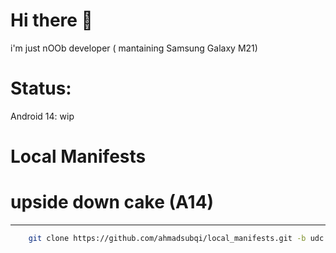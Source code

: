  Hi there 👋
===========
i'm just nOOb developer ( mantaining Samsung Galaxy M21)

Status:
===========
Android 14: wip


Local Manifests
===========
# upside down cake (A14) #
----------------
```bash
    git clone https://github.com/ahmadsubqi/local_manifests.git -b udc .repo/local_manifests
  
